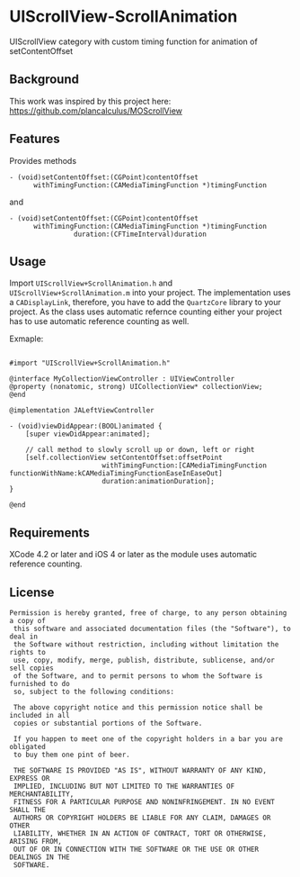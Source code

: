 UIScrollView-ScrollAnimation
============================

UIScrollView category with custom timing function for animation of setContentOffset

Background
---
 This work was inspired by this project here:
 https://github.com/plancalculus/MOScrollView


Features
--------

Provides methods

    - (void)setContentOffset:(CGPoint)contentOffset 
          withTimingFunction:(CAMediaTimingFunction *)timingFunction

and 

    - (void)setContentOffset:(CGPoint)contentOffset 
          withTimingFunction:(CAMediaTimingFunction *)timingFunction
                    duration:(CFTimeInterval)duration


Usage
-----

Import `UIScrollView+ScrollAnimation.h` and `UIScrollView+ScrollAnimation.m` into your
project. The implementation uses a `CADisplayLink`, therefore, you
have to add the `QuartzCore` library to your project. As the class
uses automatic refernce counting either your project has to use
automatic reference counting as well.

Exmaple:
``` objc

#import "UIScrollView+ScrollAnimation.h"

@interface MyCollectionViewController : UIViewController
@property (nonatomic, strong) UICollectionView* collectionView;
@end

@implementation JALeftViewController

- (void)viewDidAppear:(BOOL)animated {
    [super viewDidAppear:animated];
    
    // call method to slowly scroll up or down, left or right
    [self.collectionView setContentOffset:offsetPoint 
    				   withTimingFunction:[CAMediaTimingFunction functionWithName:kCAMediaTimingFunctionEaseInEaseOut] 
    				   duration:animationDuration];
}

@end

```

Requirements
------------

XCode 4.2 or later and iOS 4 or later as the module uses automatic reference counting. 



License
---

```
Permission is hereby granted, free of charge, to any person obtaining a copy of
 this software and associated documentation files (the "Software"), to deal in
 the Software without restriction, including without limitation the rights to
 use, copy, modify, merge, publish, distribute, sublicense, and/or sell copies
 of the Software, and to permit persons to whom the Software is furnished to do
 so, subject to the following conditions:
 
 The above copyright notice and this permission notice shall be included in all
 copies or substantial portions of the Software.
 
 If you happen to meet one of the copyright holders in a bar you are obligated
 to buy them one pint of beer.
 
 THE SOFTWARE IS PROVIDED "AS IS", WITHOUT WARRANTY OF ANY KIND, EXPRESS OR
 IMPLIED, INCLUDING BUT NOT LIMITED TO THE WARRANTIES OF MERCHANTABILITY,
 FITNESS FOR A PARTICULAR PURPOSE AND NONINFRINGEMENT. IN NO EVENT SHALL THE
 AUTHORS OR COPYRIGHT HOLDERS BE LIABLE FOR ANY CLAIM, DAMAGES OR OTHER
 LIABILITY, WHETHER IN AN ACTION OF CONTRACT, TORT OR OTHERWISE, ARISING FROM,
 OUT OF OR IN CONNECTION WITH THE SOFTWARE OR THE USE OR OTHER DEALINGS IN THE
 SOFTWARE.
 
 
 ```